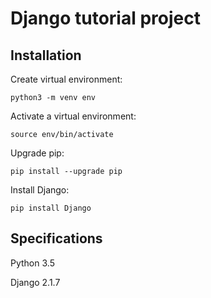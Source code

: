 # Django tutorial project

## Installation
Create virtual environment:

`python3 -m venv env`

Activate a virtual environment:

`source env/bin/activate`

Upgrade pip:

`pip install --upgrade pip`

Install Django:

`pip install Django`

## Specifications
Python 3.5

Django 2.1.7